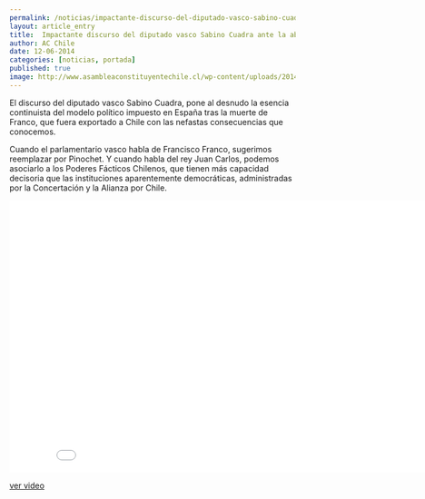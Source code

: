 ```yaml
---
permalink: /noticias/impactante-discurso-del-diputado-vasco-sabino-cuadra-ante-la-abdicación-del-rey-juan-carlos-de-espana.html
layout: article_entry
title:  Impactante discurso del diputado vasco Sabino Cuadra ante la abdicación del Rey Juan Carlos de España
author: AC Chile
date: 12-06-2014
categories: [noticias, portada]
published: true
image: http://www.asambleaconstituyentechile.cl/wp-content/uploads/2014/06/Sabino-Cuadra-Proceso-Constituyente-Vasco.png
---
```


El discurso del diputado vasco Sabino Cuadra, pone al desnudo la esencia continuista del modelo político impuesto en España tras la muerte de Franco, que fuera exportado a Chile con las nefastas consecuencias que conocemos.

Cuando el parlamentario vasco habla de Francisco Franco, sugerimos reemplazar por Pinochet. Y cuando habla del rey Juan Carlos, podemos asociarlo a los Poderes Fácticos Chilenos, que tienen más capacidad decisoria que las instituciones aparentemente democráticas, administradas por la Concertación y la Alianza por Chile.

<div class="hidden-xs">
	<iframe width="853" height="480" src="//www.youtube-nocookie.com/embed/_-2HP0XP4e4" frameborder="0" allowfullscreen></iframe>
</div>

[ver video](https://www.youtube.com/watch?v=_-2HP0XP4e4)
